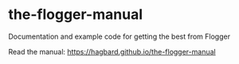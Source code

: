 # the-flogger-manual

Documentation and example code for getting the best from Flogger

Read the manual: https://hagbard.github.io/the-flogger-manual
